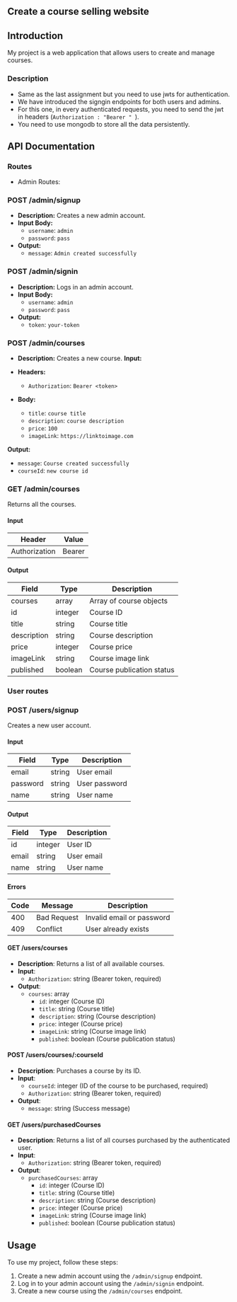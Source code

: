 ## Create a course selling website
## Introduction
My project is a web application that allows users to create and manage courses.

### Description
- Same as the last assignment but you need to use jwts for authentication.
- We have introduced the signgin endpoints for both users and admins.
- For this one, in every authenticated requests, you need to send the jwt in headers (`Authorization : "Bearer " `).
- You need to use mongodb to store all the data persistently.
  
## API Documentation
### Routes
- Admin Routes:
### POST /admin/signup
* **Description:** Creates a new admin account.
* **Input Body:**
	+ `username`: `admin`
	+ `password`: `pass`
* **Output:**
	+ `message`: `Admin created successfully`

### POST /admin/signin
* **Description:** Logs in an admin account.
* **Input Body:**
	+ `username`: `admin`
	+ `password`: `pass`
* **Output:**
	+ `token`: `your-token`

### POST /admin/courses
* **Description:** Creates a new course.
**Input:**

* **Headers:**
	+ `Authorization`: `Bearer <token>`
* **Body:**
	+ `title`: `course title`
	+ `description`: `course description`
	+ `price`: `100`
	+ `imageLink`: `https://linktoimage.com`

**Output:**

* `message`: `Course created successfully`
* `courseId`: `new course id`

  
### GET /admin/courses
Returns all the courses.

#### Input

| Header | Value |
| --- | --- |
| Authorization | Bearer <token> |

#### Output

| Field | Type | Description |
| --- | --- | --- |
| courses | array | Array of course objects |
| id | integer | Course ID |
| title | string | Course title |
| description | string | Course description |
| price | integer | Course price |
| imageLink | string | Course image link |
| published | boolean | Course publication status |


### User routes
### POST /users/signup
Creates a new user account.

#### Input

| Field | Type | Description |
| --- | --- | --- |
| email | string | User email |
| password | string | User password |
| name | string | User name |

#### Output

| Field | Type | Description |
| --- | --- | --- |
| id | integer | User ID |
| email | string | User email |
| name | string | User name |

#### Errors

| Code | Message | Description |
| --- | --- | --- |
| 400 | Bad Request | Invalid email or password |
| 409 | Conflict | User already exists |


#### GET /users/courses

* **Description**: Returns a list of all available courses.
* **Input**:
	+ `Authorization`: string (Bearer token, required)
* **Output**:
	+ `courses`: array
		- `id`: integer (Course ID)
		- `title`: string (Course title)
		- `description`: string (Course description)
		- `price`: integer (Course price)
		- `imageLink`: string (Course image link)
		- `published`: boolean (Course publication status)

#### POST /users/courses/:courseId

* **Description**: Purchases a course by its ID.
* **Input**:
	+ `courseId`: integer (ID of the course to be purchased, required)
	+ `Authorization`: string (Bearer token, required)
* **Output**:
	+ `message`: string (Success message)

#### GET /users/purchasedCourses

* **Description**: Returns a list of all courses purchased by the authenticated user.
* **Input**:
	+ `Authorization`: string (Bearer token, required)
* **Output**:
	+ `purchasedCourses`: array
		- `id`: integer (Course ID)
		- `title`: string (Course title)
		- `description`: string (Course description)
		- `price`: integer (Course price)
		- `imageLink`: string (Course image link)
		- `published`: boolean (Course publication status)

## Usage
To use my project, follow these steps:

1. Create a new admin account using the `/admin/signup` endpoint.
2. Log in to your admin account using the `/admin/signin` endpoint.
3. Create a new course using the `/admin/courses` endpoint.

